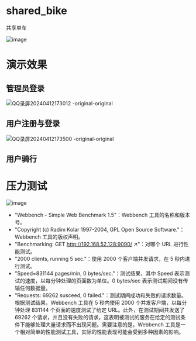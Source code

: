 # shared_bike
共享单车


![image](https://github.com/1AoB/shared_bike/assets/78208268/8a89d729-286c-480b-82a0-7bca29e4e4a5)

# 演示效果
## 管理员登录
![QQ录屏20240412173012 -original-original](https://github.com/1AoB/shared_bike/assets/78208268/77db1473-91ef-4c24-a1fa-0ded1070d9dd)
## 用户注册与登录
![QQ录屏20240412173500 -original-original](https://github.com/1AoB/shared_bike/assets/78208268/5096c72c-74d9-4d8c-96f4-3fe6510ca75a)



## 用户骑行


# 压力测试
![image](https://github.com/1AoB/shared_bike/assets/78208268/b72b02c5-c5cf-4573-acb8-7db37832c400)


- "Webbench - Simple Web Benchmark 1.5"：Webbench 工具的名称和版本号。
- "Copyright (c) Radim Kolar 1997-2004, GPL Open Source Software."：Webbench 工具的版权声明。
- "Benchmarking: GET http://192.168.52.128:9090/ ↗"：对哪个 URL 进行性能测试。
- "2000 clients, running 5 sec."：使用 2000 个客户端并发请求，在 5 秒内进行测试。
- "Speed=831144 pages/min, 0 bytes/sec."：测试结果，其中 Speed 表示测试的速度，以每分钟处理的页面数为单位。0 bytes/sec 表示测试期间没有传输任何数据量。
- "Requests: 69262 susceed, 0 failed."：测试期间成功和失败的请求数量。
根据测试结果，Webbench 工具在 5 秒内使用 2000 个并发客户端，以每分钟处理 831144 个页面的速度测试了给定 URL。此外，在测试期间共发送了 69262 个请求，并且没有失败的请求，这表明被测试的服务在给定的测试条件下能够处理大量请求而不出现问题。需要注意的是，Webbench 工具是一个相对简单的性能测试工具，实际的性能表现可能会受到多种因素的影响。

